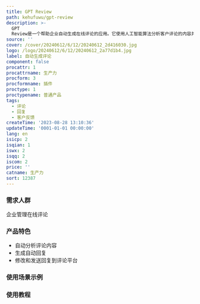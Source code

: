 ```yaml
---
title: GPT Review
path: kehufuwu/gpt-review
description: >-
  GPT
  Review是一个帮助企业自动生成在线评论的应用。它使用人工智能算法分析客户评论的内容并生成自动回复，企业可以根据需要修改回复并发送到评论平台。这样可以节省时间并以高效和专业的方式回复评论。
source: ''
cover: /cover/20240612/6/12/20240612_2d416030.jpg
logo: /logo/20240612/6/12/20240612_2a77d1b4.jpg
label: 自动生成评论
component: false
procattr: 1
procattrname: 生产力
procform: 3
procformname: 插件
proctype: 1
proctypename: 普通产品
tags:
  - 评论
  - 回复
  - 客户反馈
createTime: '2023-08-28 13:10:36'
updateTime: '0001-01-01 00:00:00'
lang: en
isicp: 2
isqian: 1
iswx: 2
isqq: 2
iscom: 2
price: ''
catname: 生产力
sort: 12387
---
```




### 需求人群
企业管理在线评论

### 产品特色
- 自动分析评论内容
- 生成自动回复
- 修改和发送回复到评论平台

### 使用场景示例


### 使用教程


  
